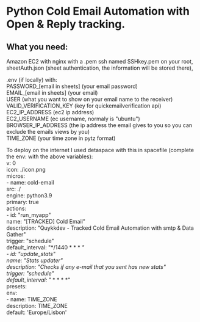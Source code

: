 <h1>Python Cold Email Automation with Open & Reply tracking.</h1>

<h2>What you need:</h2>
Amazon EC2 with nginx with a .pem ssh named SSHkey.pem on your root,<br>
sheetAuth.json (sheet authentication, the information will be stored there),<br>

.env (if locally) with:<br>
    PASSWORD_[email in sheets] (your email password)<br>
    EMAIL_[email in sheets] (your email)<br>
    USER (what you want to show on your email name to the receiver)<br>
    VALID_VERIFICATION_KEY (key for quickemailverification api)<br>
    EC2_IP_ADDRESS (ec2 ip address)<br>
    EC2_USERNAME (ec username, normaly is "ubuntu")<br>
    BROWSER_IP_ADDRESS (the ip address the email gives to you so you can exclude the emails views by you)<br>
    TIME_ZONE (your time zone in pytz format)<br>

To deploy on the internet I used detaspace with this in spacefile (complete the env: with the above variables):<br>
    v: 0<br>
    icon: ./icon.png<br>
    micros:<br>
    - name: cold-email<br>
        src: ./<br>
        engine: python3.9<br>
        primary: true<br>
        actions:<br>
        - id: "run_myapp"<br>
            name: "[TRACKED] Cold Email"<br>
            description: "Quykkdev - Tracked Cold Email Automation with smtp & Data Gather"<br>
            trigger: "schedule"<br>
            default_interval: "*/1440 * * * *"       <br>
        - id: "update_stats"<br>
            name: "Stats updater"<br>
            description: "Checks if any e-mail that you sent has new stats"<br>
            trigger: "schedule"<br>
            default_interval: "* * * * *"<br>
        presets:<br>
        env:<br>
            - name: TIME_ZONE<br>
            description: TIME_ZONE<br>
            default: 'Europe/Lisbon'    <br>  

